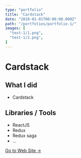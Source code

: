```yaml
---
type: "portfolio"
title: "Cardstack"
date: "2018-01-01T00:00:00.000Z"
path: "/portfolios/portfolio-1/"
images: [
  "test-1/1.png",
  "test-1/2.png",
]
---
```


# Cardstack

## What I did
- Cardstack

## Libraries / Tools
- ReactJS
- Redux
- Redux saga
- ...

[Go to Web Site →](https://card-stack.co.uk)
